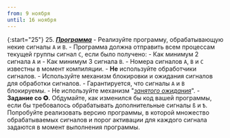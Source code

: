 ```yaml
---
from: 9 ноября
until: 16 ноября
---
```

{:start="25"}
25. [***Программа***](../programs)
    - Реализуйте программу, обрабатывающую некие сигналы `A` и `B`.
    - Программа должна отправить всем процессам текущей группы сигнал `C`, если было получено:
        - Как минимум 2 сигнала `A` и
        - Как минимум 3 сигнала `B`.
    - Номера сигналов `A`, `B` и `C` известны в момент компиляции.
    - **Не** используйте обработчики сигналов.
    - Используйте механизм блокировки и ожидания сигналов для обработки сигналов.
    - Гарантируется, что сигналы `A` и `B` блокируемы.
    - Не используйте механизм "[*занятого ожидания*](https://en.wikipedia.org/wiki/Busy_waiting)".
    - **Задание со ✪.** Обдумайте, как изменился бы код вашей программы, если бы требовалось обрабатывать дополнительные сигналы `ß` и `Ѣ`. Попробуйте реализовать версию программы, в которой множество обрабатываемых сигналов и порог активации для каждого сигнала задаются в момент выполнения программы. 
